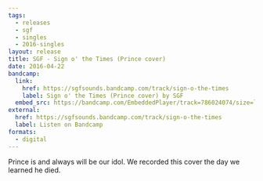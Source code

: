 ```yaml
---
tags:
  - releases
  - sgf
  - singles
  - 2016-singles
layout: release
title: SGF - Sign o' the Times (Prince cover)
date: 2016-04-22
bandcamp:
  link:
    href: https://sgfsounds.bandcamp.com/track/sign-o-the-times
    label: Sign o' the Times (Prince cover) by SGF
  embed_src: https://bandcamp.com/EmbeddedPlayer/track=786024074/size=large/bgcol=ffffff/linkcol=0687f5/tracklist=false/artwork=small/transparent=true/
external:
  href: https://sgfsounds.bandcamp.com/track/sign-o-the-times
  label: Listen on Bandcamp
formats:
  - digital
---
```


Prince is and always will be our idol. We recorded this cover the day we
learned he died.
